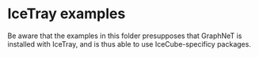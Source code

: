 # IceTray examples

Be aware that the examples in this folder presupposes that GraphNeT is installed with IceTray, and is thus able to use IceCube-specificy packages.